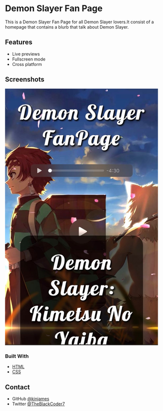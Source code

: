 
# Demon Slayer Fan Page

This is a Demon Slayer Fan Page for all Demon Slayer lovers.It consist of a homepage that contains a blurb that talk about Demon Slayer.


## Features

- Live previews
- Fullscreen mode
- Cross platform


## Screenshots

![App Screenshot](ds.jpg)

### Built With


- [HTML](https://html.com/)
- [CSS](https://www.w3schools.com/css/)


## Contact


- GitHub [@kinjames](https://github.com/kinjames)
- Twitter [@TheBlackCoder7](https://twitter.com/TheBlackCoder7)
